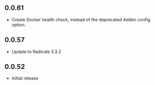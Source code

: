 <!-- https://developers.home-assistant.io/docs/add-ons/presentation#keeping-a-changelog -->

## 0.0.61
- Create Docker health check, instead of the deprecated Addon config option.

## 0.0.57

- Update to Radicale 3.3.2


## 0.0.52

- Initial release

